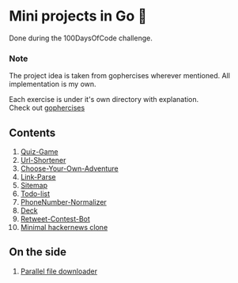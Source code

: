 # Mini projects in Go :dolphin:
Done during the 100DaysOfCode challenge.  

### Note
The project idea is taken from gophercises wherever mentioned. All implementation is my own.  

Each exercise is under it's own directory with explanation.  
Check out [gophercises](https://gophercises.com/)  

## Contents
1. [Quiz-Game](quiz-game/)
2. [Url-Shortener](urlshort/)
3. [Choose-Your-Own-Adventure](cyoa/)
4. [Link-Parse](link-parse/)
5. [Sitemap](sitemap/)
6. [Todo-list](task/)
7. [PhoneNumber-Normalizer](phone/)
8. [Deck](deck/)
9. [Retweet-Contest-Bot](tweetbot/)
10. [Minimal hackernews clone](quiet_hn/)

## On the side
1. [Parallel file downloader](https://gist.github.com/rehanvipin/c11bf21a08f7a8d296d8798db4af4bf9)
